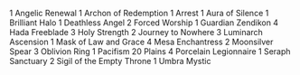 1 Angelic Renewal
1 Archon of Redemption
1 Arrest
1 Aura of Silence
1 Brilliant Halo
1 Deathless Angel
2 Forced Worship
1 Guardian Zendikon
4 Hada Freeblade
3 Holy Strength
2 Journey to Nowhere
3 Luminarch Ascension
1 Mask of Law and Grace
4 Mesa Enchantress
2 Moonsilver Spear
3 Oblivion Ring
1 Pacifism
20 Plains
4 Porcelain Legionnaire
1 Seraph Sanctuary
2 Sigil of the Empty Throne
1 Umbra Mystic


